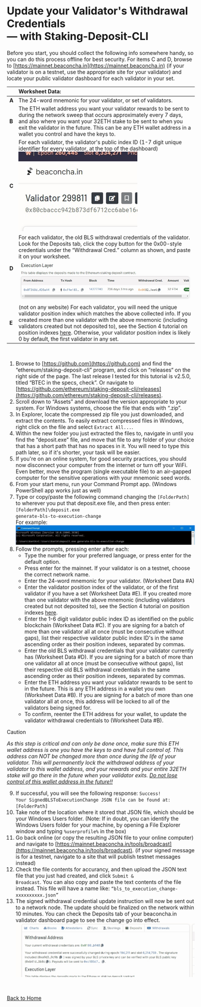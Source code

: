 # Update your Validator's Withdrawal Credentials<br>— with Staking-Deposit-CLI

Before you start, you should collect the following info somewhere handy, so you can do this process offline for best security. For items C and D, browse to [https://mainnet.beaconcha.in](https://mainnet.beaconcha.in) (if your validator is on a testnet, use the appropriate site for your validator) and locate your public validator dashboard for each validator in your set.

|       | Worksheet Data: |
| ---   | :--- |
| **A** | The 24-word mnemonic for your validator, or set of validators. |
| **B** | The ETH wallet address you want your validator rewards to be sent to during the network sweep that occurs approximately every 7 days, and also where you want your 32ETH stake to be sent to when you exit the validator in the future. This can be any ETH wallet address in a wallet you control and have the keys to. |
| **C** | For each validator, the validator's public index ID (1-7 digit unique identifier for every validator, at the top of the dashboard)<br>![example image](images/BC003.jpg) |
| **D** | For each validator, the old BLS withdrawal credentials of the validator. Look for the Deposits tab, click the copy button for the 0x00-style credentials under the “Withdrawal Cred.” column as shown, and paste it on your worksheet.<br>![example image](images/BC004.jpg) |
| **E** | (not on any website) For each validator, you will need the unique validator position index which matches the above collected info. If you created more than one validator with the above mnemonic (including validators created but not deposited to), see the Section 4 tutorial on position indexes [here](Understanding_Validator_Position_Indexes.md). Otherwise, your validator position index is likely 0 by default, the first validator in any set. |

<br>

1. Browse to [https://github.com](https://github.com) and find the “ethereum/staking-deposit-cli” program, and click on “releases“ on the right side of the page. The last release I tested for this tutorial is v2.5.0, titled “BTEC in the specs, check”. Or navigate to [https://github.com/ethereum/staking-deposit-cli/releases](https://github.com/ethereum/staking-deposit-cli/releases).
2. Scroll down to “Assets” and download the version appropriate to your system. For Windows systems, choose the file that ends with “.zip”.
3. In Explorer, locate the compressed zip file you just downloaded, and extract the contents. To easily extract compressed files in Windows, right click on the file and select <code>Extract All...</code>.
4. Within the new folder you just extracted the files to, navigate in until you find the “deposit.exe” file, and move that file to any folder of your choice that has a short path that has no spaces in it. You will need to type this path later, so if it's shorter, your task will be easier.
5. If you're on an online system, for good security practices, you should now disconnect your computer from the internet or turn off your WiFi. Even better, move the program (single executable file) to an air-gapped computer for the sensitive operations with your mnemonic seed words.
6. From your start menu, run your Command Prompt app. (Windows PowerShell app works just as well)
7. Type or copy/paste the following command changing the <code>[FolderPath]</code> to wherever you put that deposit.exe file, and then press enter:<br><code>[FolderPath]\deposit.exe generate-bls-to-execution-change</code><br>For example:<br>![example image](images/CP001.jpg)
8. Follow the prompts, pressing enter after each:
    * Type the number for your preferred language, or press enter for the default option.
    * Press enter for the mainnet. If your validator is on a testnet, choose the correct network name.
    * Enter the 24-word mnemonic for your validator. (Worksheet Data #A)
    * Enter the validator position index of the validator, or of the first validator if you have a set (Worksheet Data #E). If you created more than one validator with the above mnemonic (including validators created but not deposited to), see the Section 4 tutorial on position indexes [here](Understanding_Validator_Position_Indexes.md).
    * Enter the 1-6 digit validator public index ID as identified on the public blockchain (Worksheet Data #C). If you are signing for a batch of more than one validator all at once (must be consecutive without gaps), list their respective validator public index ID's in the same ascending order as their position indexes, separated by commas.
    * Enter the old BLS withdrawal credentials that your validator currently has (Worksheet Data #D). If you are signing for a batch of more than one validator all at once (must be consecutive without gaps), list their respective old BLS withdrawal credentials in the same ascending order as their position indexes, separated by commas.
    * Enter the ETH address you want your validator rewards to be sent to in the future. This is any ETH address in a wallet you own (Worksheet Data #B). If you are signing for a batch of more than one validator all at once, this address will be locked to all of the validators being signed for.
    * To confirm, reenter the ETH address for your wallet, to update the validator withdrawal credentials to (Worksheet Data #B).
> [!CAUTION]
> *As this step is critical and can only be done once, make sure this ETH wallet address is one you have the keys to and have full control of. This address can NOT be changed more than once during the life of your validator. This will permanently lock the withdrawal address of your validator to this wallet address, and your rewards and your entire 32ETH stake will go there in the future when your validator exits. <ins>Do not lose control of this wallet address in the future!!</ins>*
9. If successful, you will see the following response: <code>Success! Your SignedBLSToExecutionChange JSON file can be found at: [FolderPath]</code>
10. Take note of the location where it stored that JSON file, which should be your Windows Users folder.  (Note: If in doubt, you can identify the Windows Users folder for your machine, by opening a File Explorer window and typing <code>%userprofile%</code> in the box)
11. Go back online (or copy the resulting JSON file to your online computer) and navigate to [https://mainnet.beaconcha.in/tools/broadcast](https://mainnet.beaconcha.in/tools/broadcast). (if your signed message is for a testnet, navigate to a site that will publish testnet messages instead)
12. Check the file contents for accurancy, and then upload the JSON text file that you just had created, and click <code>Submit & Broadcast</code>. You can also copy and paste the text contents of the file instead. This file will have a name like: <code>“bls_to_execution_change-xxxxxxxxxx.json”</code>
13. The signed withdrawal credential update instruction will now be sent out to a network node. The update should be finalized on the network within 10 minutes. You can check the Deposits tab of your beaconcha.in validator dashboard page to see the change go into effect.<br>
![example image](images/BC005.jpg)

<br>

[Back to Home](/../main/README.md)
